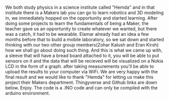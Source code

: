 We both study physics in a science institute called "Hemda" and in that institute there is a Makers lab you can go to learn robotics and 3D modeling in, we immediately hopped on the opportunity and started learning. After doing some projects to learn the fundamentals of being a Maker, the teacher gave us an opportunity to create whatever we wanted, but there was a catch, it had to be wearable. Elamar already had an idea a few months before that to build a mobile laboratory, so we sat down and started thinking with our two other group members(Zohar Kalush and Eran Kirsh) how we shall go about doing such thing. And this is what we came up with, a sleeve that will have a bread board attached to it, you will be able to put sensors on it and the data that will be recieved will be visualized on a Nokia LCD in the form of a graph. after taking measurements you'll be able to upload the results to your computer via WiFi. We are very happy with the final result and we would like to thank "Hemda" for letting us make this project their Makers department. Thingyverse and Github links are down below. Enjoy.
The code is a .INO code and can only be compiled with the arduino environment. 
